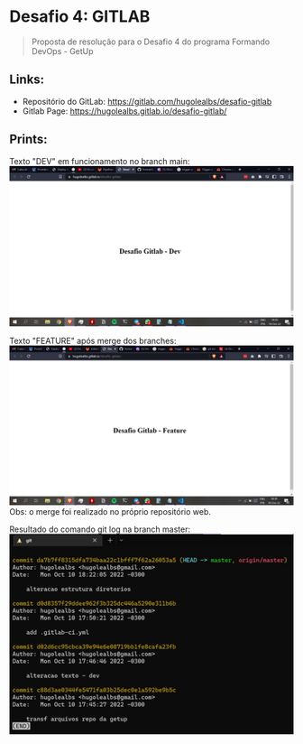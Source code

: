 # Desafio 4: GITLAB

> Proposta de resolução para o Desafio 4 do programa Formando DevOps - GetUp
> 

## Links:

- Repositório do GitLab: https://gitlab.com/hugolealbs/desafio-gitlab
- Gitlab Page: https://hugolealbs.gitlab.io/desafio-gitlab/

## Prints:

Texto "DEV" em funcionamento no branch main:
![Untitled](imagens/dev.jpg)

Texto "FEATURE" após merge dos branches:
![Untitled](imagens/feature.jpg)
Obs: o merge foi realizado no próprio repositório web.

Resultado do comando git log na branch master:
![Untitled](imagens/log.jpg)
